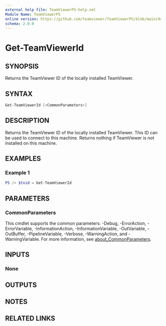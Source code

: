 ```yaml
---
external help file: TeamViewerPS-help.xml
Module Name: TeamViewerPS
online version: https://github.com/teamviewer/TeamViewerPS/blob/main/docs/Cmdlets_help/Get-TeamViewerId.md
schema: 2.0.0
---
```


# Get-TeamViewerId

## SYNOPSIS

Returns the TeamViewer ID of the locally installed TeamViewer.

## SYNTAX

```powershell
Get-TeamViewerId [<CommonParameters>]
```

## DESCRIPTION

Returns the TeamViewer ID of the locally installed TeamViewer. This ID can be
used to connect to this machine.
Returns nothing if TeamViewer is not installed on this machine.

## EXAMPLES

### Example 1

```powershell
PS /> $tvid = Get-TeamViewerId
```

## PARAMETERS

### CommonParameters

This cmdlet supports the common parameters: -Debug, -ErrorAction, -ErrorVariable, -InformationAction, -InformationVariable, -OutVariable, -OutBuffer, -PipelineVariable, -Verbose, -WarningAction, and -WarningVariable. For more information, see [about_CommonParameters](http://go.microsoft.com/fwlink/?LinkID=113216).

## INPUTS

### None

## OUTPUTS

## NOTES

## RELATED LINKS
